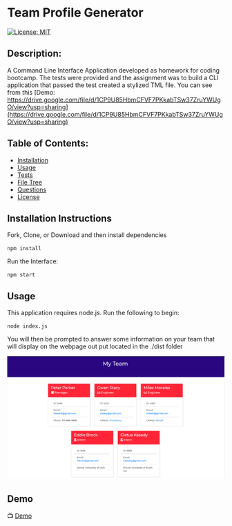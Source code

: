 # Team Profile Generator
[![License: MIT](https://img.shields.io/badge/License-MIT-yellow.svg)](https://opensource.org/licenses/MIT)

## Description:
A Command Line Interface Application developed as homework for coding bootcamp.
The tests were provided and the assignment was to build a CLI application that passed the test created a stylized TML file. You can see from this [Demo: https://drive.google.com/file/d/1CP9U85HbmCFVF7PKkabTSw37ZruYWUgO/view?usp=sharing](https://drive.google.com/file/d/1CP9U85HbmCFVF7PKkabTSw37ZruYWUgO/view?usp=sharing)

## Table of Contents:
* [Installation](#installation-instructions)
* [Usage](#usage)
* [Tests](#tests)
* [File Tree](#file-tree)
* [Questions](#questions)
* [License](#license-info)

## Installation Instructions
Fork, Clone, or Download and then install dependencies
```
npm install
```
Run the Interface:
```
npm start
```

## Usage
This application requires node.js. Run the following to begin:
```
node index.js
```
You will then be prompted to answer some information on your team that will display on the webpage out put located in the ./dist folder

![Team-Profile](assets/Team-Profile-Generator.png)

## Demo
:tv: [Demo](https://drive.google.com/file/d/1CP9U85HbmCFVF7PKkabTSw37ZruYWUgO/view?usp=sharing) 

